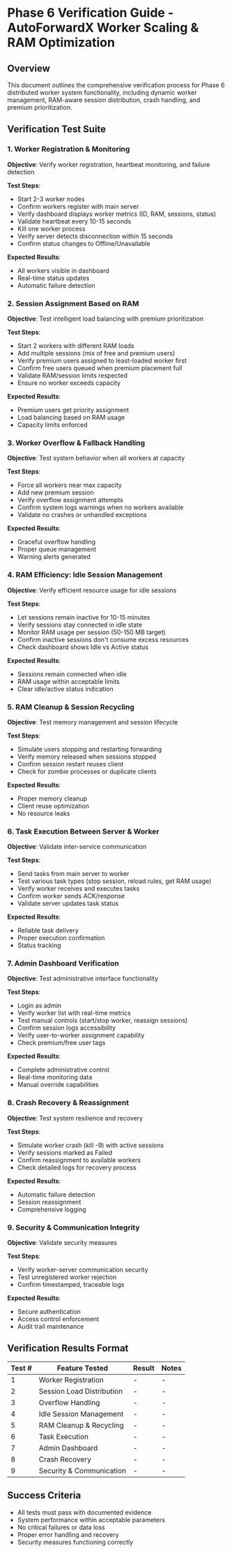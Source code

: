 # Phase 6 Verification Guide - AutoForwardX Worker Scaling & RAM Optimization

## Overview
This document outlines the comprehensive verification process for Phase 6 distributed worker system functionality, including dynamic worker management, RAM-aware session distribution, crash handling, and premium prioritization.

## Verification Test Suite

### 1. Worker Registration & Monitoring
**Objective**: Verify worker registration, heartbeat monitoring, and failure detection

**Test Steps**:
- Start 2-3 worker nodes
- Confirm workers register with main server
- Verify dashboard displays worker metrics (ID, RAM, sessions, status)
- Validate heartbeat every 10-15 seconds
- Kill one worker process
- Verify server detects disconnection within 15 seconds
- Confirm status changes to Offline/Unavailable

**Expected Results**:
- All workers visible in dashboard
- Real-time status updates
- Automatic failure detection

### 2. Session Assignment Based on RAM
**Objective**: Test intelligent load balancing with premium prioritization

**Test Steps**:
- Start 2 workers with different RAM loads
- Add multiple sessions (mix of free and premium users)
- Verify premium users assigned to least-loaded worker first
- Confirm free users queued when premium placement full
- Validate RAM/session limits respected
- Ensure no worker exceeds capacity

**Expected Results**:
- Premium users get priority assignment
- Load balancing based on RAM usage
- Capacity limits enforced

### 3. Worker Overflow & Fallback Handling
**Objective**: Test system behavior when all workers at capacity

**Test Steps**:
- Force all workers near max capacity
- Add new premium session
- Verify overflow assignment attempts
- Confirm system logs warnings when no workers available
- Validate no crashes or unhandled exceptions

**Expected Results**:
- Graceful overflow handling
- Proper queue management
- Warning alerts generated

### 4. RAM Efficiency: Idle Session Management
**Objective**: Verify efficient resource usage for idle sessions

**Test Steps**:
- Let sessions remain inactive for 10-15 minutes
- Verify sessions stay connected in idle state
- Monitor RAM usage per session (50-150 MB target)
- Confirm inactive sessions don't consume excess resources
- Check dashboard shows Idle vs Active status

**Expected Results**:
- Sessions remain connected when idle
- RAM usage within acceptable limits
- Clear idle/active status indication

### 5. RAM Cleanup & Session Recycling
**Objective**: Test memory management and session lifecycle

**Test Steps**:
- Simulate users stopping and restarting forwarding
- Verify memory released when sessions stopped
- Confirm session restart reuses client
- Check for zombie processes or duplicate clients

**Expected Results**:
- Proper memory cleanup
- Client reuse optimization
- No resource leaks

### 6. Task Execution Between Server & Worker
**Objective**: Validate inter-service communication

**Test Steps**:
- Send tasks from main server to worker
- Test various task types (stop session, reload rules, get RAM usage)
- Verify worker receives and executes tasks
- Confirm worker sends ACK/response
- Validate server updates task status

**Expected Results**:
- Reliable task delivery
- Proper execution confirmation
- Status tracking

### 7. Admin Dashboard Verification
**Objective**: Test administrative interface functionality

**Test Steps**:
- Login as admin
- Verify worker list with real-time metrics
- Test manual controls (start/stop worker, reassign sessions)
- Confirm session logs accessibility
- Verify user-to-worker assignment capability
- Check premium/free user tags

**Expected Results**:
- Complete administrative control
- Real-time monitoring data
- Manual override capabilities

### 8. Crash Recovery & Reassignment
**Objective**: Test system resilience and recovery

**Test Steps**:
- Simulate worker crash (kill -9) with active sessions
- Verify sessions marked as Failed
- Confirm reassignment to available workers
- Check detailed logs for recovery process

**Expected Results**:
- Automatic failure detection
- Session reassignment
- Comprehensive logging

### 9. Security & Communication Integrity
**Objective**: Validate security measures

**Test Steps**:
- Verify worker-server communication security
- Test unregistered worker rejection
- Confirm timestamped, traceable logs

**Expected Results**:
- Secure authentication
- Access control enforcement
- Audit trail maintenance

## Verification Results Format

| Test # | Feature Tested | Result | Notes |
|--------|---------------|--------|--------|
| 1 | Worker Registration | - | - |
| 2 | Session Load Distribution | - | - |
| 3 | Overflow Handling | - | - |
| 4 | Idle Session Management | - | - |
| 5 | RAM Cleanup & Recycling | - | - |
| 6 | Task Execution | - | - |
| 7 | Admin Dashboard | - | - |
| 8 | Crash Recovery | - | - |
| 9 | Security & Communication | - | - |

## Success Criteria
- All tests must pass with documented evidence
- System performance within acceptable parameters
- No critical failures or data loss
- Proper error handling and recovery
- Security measures functioning correctly